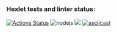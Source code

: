 ### Hexlet tests and linter status:
[![Actions Status](https://github.com/flickystyle/frontend-project-lvl2/workflows/hexlet-check/badge.svg)](https://github.com/flickystyle/frontend-project-lvl2/actions)
![nodejs](https://github.com/flickystyle/frontend-project-lvl2/actions/workflows/nodejs.yml/badge.svg)
<a href="https://codeclimate.com/github/flickystyle/frontend-project-lvl2/maintainability"><img src="https://api.codeclimate.com/v1/badges/71aa804270a1649a7ca5/maintainability" /></a>
[![asciicast](https://asciinema.org/a/459013.svg)](https://asciinema.org/a/459013)